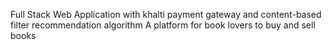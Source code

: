 Full Stack Web Application  with khalti payment gateway and content-based filter recommendation algorithm
A platform for book lovers to buy and sell books

